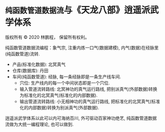 # `纯函数管道数据流`与《天龙八部》逍遥派武学体系

版权所有 © 2020 林鹏程， 保留所有权利。

纯函数管道数据流编程：象气宗, 注重内炼一口气(数据建模), 内气(数据)在经脉里(纯函数管道)流转.

- 产品(标准化数据): 北冥真气
- 仓库(数据库): 丹田
- 车间(纯函数管道): 经脉, 每一条经脉即是一条生产线车间.
  - 穴位: 生产线内的每一个中间状态即是一个穴位.
  - 输入管道流转路线: 北冥神功的真气运行路线, 把别派真气(外部数据)转换为标准化的北冥真气(标准化的内部数据).
  - 输出管道流转路线: 小无相神功的真气运行路线, 把标准化的北冥真气(标准化的内部数据)转换为别派真气(外部数据).
  
逍遥派武学体系以此可以内可海纳百川, 外可驱动百家神功绝艺, 纯函数管道数据流做为大统一编程理论, 也可以做到.
